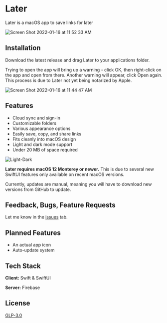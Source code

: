
# Later

Later is a macOS app to save links for later

![Screen Shot 2022-01-16 at 11 52 33 AM](https://user-images.githubusercontent.com/87033324/149675993-966ec2df-1e2f-4482-b89b-f51dd4e5976e.png)


## Installation

Download the latest release and drag Later to your applications folder.

Trying to open the app will bring up a warning - click OK, then right-click on the app and open from there. Another warning will appear, click Open again. This process is due to Later not yet being notarized by Apple.

![Screen Shot 2022-01-16 at 11 44 47 AM](https://user-images.githubusercontent.com/87033324/149675395-f3ada33f-027f-4f88-b654-9592d68f2bd1.png)


## Features

- Cloud sync and sign-in
- Customizable folders
- Various appearance options
- Easily save, copy, and share links
- Fits cleanly into macOS design
- Light and dark mode support
- Under 20 MB of space required

![Light-Dark](https://user-images.githubusercontent.com/87033324/149676218-26699501-7222-47ae-9b78-0c15e26f1fa9.png)


**Later requires macOS 12 Monterey or newer.** This is due to several new SwiftUI features only available on recent macOS versions.

Currently, updates are manual, meaning you will have to download new versions from GitHub to update.

## Feedback, Bugs, Feature Requests

Let me know in the [issues](https://github.com/PeterTheSalmon/Later/issues) tab.
## Planned Features

- An actual app icon
- Auto-update system

## Tech Stack

**Client:** Swift & SwiftUI

**Server:** Firebase

## License

[GLP-3.0](https://choosealicense.com/licenses/gpl-3.0/)
